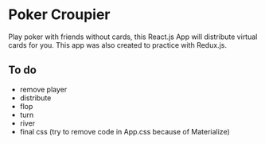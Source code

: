 # Poker Croupier

Play poker with friends without cards, this React.js App will distribute virtual cards for you.
This app was also created to practice with Redux.js.

## To do

- remove player
- distribute
- flop
- turn
- river
- final css (try to remove code in App.css because of Materialize)
